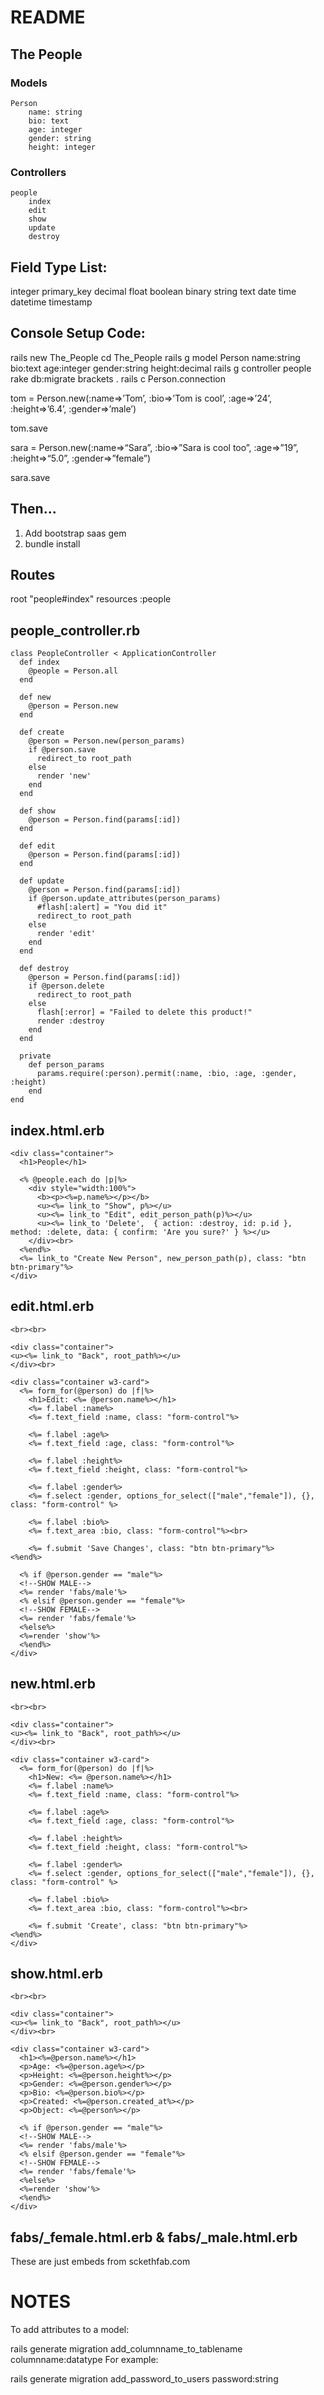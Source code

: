 # README

## The People

### Models
	Person
		name: string
		bio: text
		age: integer
		gender: string
		height: integer

### Controllers
	people
		index
		edit
		show
		update
		destroy
        
## Field Type List:
integer
primary_key
decimal
float
boolean
binary
string
text
date
time
datetime
timestamp

## Console Setup Code:
rails new The_People
cd The_People
rails g model Person name:string bio:text age:integer gender:string height:decimal
rails g controller people
rake db:migrate
brackets .
rails c
Person.connection

tom = Person.new(:name=>’Tom’, :bio=>’Tom is cool’, :age=>’24’, :height=>’6.4’, :gender=>’male’)

tom.save

sara = Person.new(:name=>“Sara”, :bio=>”Sara is cool too”, :age=>”19”, :height=>“5.0”, :gender=>”female”)

sara.save

## Then...
1. Add bootstrap saas gem
2. bundle install

## Routes
root "people#index"
resources :people

## people_controller.rb
```
class PeopleController < ApplicationController
  def index
    @people = Person.all
  end
  
  def new  
    @person = Person.new
  end
  
  def create
    @person = Person.new(person_params)
    if @person.save
      redirect_to root_path
    else
      render 'new'
    end
  end
  
  def show
    @person = Person.find(params[:id])
  end
  
  def edit
    @person = Person.find(params[:id])
  end
  
  def update
    @person = Person.find(params[:id])
    if @person.update_attributes(person_params)
      #flash[:alert] = "You did it"
      redirect_to root_path
    else
      render 'edit'
    end
  end
  
  def destroy
    @person = Person.find(params[:id])
    if @person.delete
      redirect_to root_path
    else
      flash[:error] = "Failed to delete this product!"
      render :destroy
    end
  end
  
  private
    def person_params
      params.require(:person).permit(:name, :bio, :age, :gender, :height)
    end
end
```
## index.html.erb
```
<div class="container">
  <h1>People</h1>
  
  <% @people.each do |p|%>
    <div style="width:100%">
      <b><p><%=p.name%></p></b>
      <u><%= link_to "Show", p%></u>
      <u><%= link_to "Edit", edit_person_path(p)%></u>
      <u><%= link_to 'Delete',  { action: :destroy, id: p.id }, method: :delete, data: { confirm: 'Are you sure?' } %></u>
    </div><br>
  <%end%>
  <%= link_to "Create New Person", new_person_path(p), class: "btn btn-primary"%>
</div>
```
## edit.html.erb
```
<br><br>

<div class="container">
<u><%= link_to "Back", root_path%></u>
</div><br>

<div class="container w3-card">
  <%= form_for(@person) do |f|%>
    <h1>Edit: <%= @person.name%></h1>
    <%= f.label :name%>
    <%= f.text_field :name, class: "form-control"%>

    <%= f.label :age%>
    <%= f.text_field :age, class: "form-control"%>

    <%= f.label :height%>
    <%= f.text_field :height, class: "form-control"%>

    <%= f.label :gender%>
    <%= f.select :gender, options_for_select(["male","female"]), {}, class: "form-control" %>

    <%= f.label :bio%>
    <%= f.text_area :bio, class: "form-control"%><br>

    <%= f.submit 'Save Changes', class: "btn btn-primary"%>
<%end%>
  
  <% if @person.gender == "male"%>
  <!--SHOW MALE-->
  <%= render 'fabs/male'%>
  <% elsif @person.gender == "female"%>
  <!--SHOW FEMALE-->
  <%= render 'fabs/female'%>
  <%else%>
  <%=render 'show'%>
  <%end%>
</div>
```
## new.html.erb
```
<br><br>

<div class="container">
<u><%= link_to "Back", root_path%></u>
</div><br>

<div class="container w3-card">
  <%= form_for(@person) do |f|%>
    <h1>New: <%= @person.name%></h1>
    <%= f.label :name%>
    <%= f.text_field :name, class: "form-control"%>

    <%= f.label :age%>
    <%= f.text_field :age, class: "form-control"%>

    <%= f.label :height%>
    <%= f.text_field :height, class: "form-control"%>

    <%= f.label :gender%>
    <%= f.select :gender, options_for_select(["male","female"]), {}, class: "form-control" %>

    <%= f.label :bio%>
    <%= f.text_area :bio, class: "form-control"%><br>

    <%= f.submit 'Create', class: "btn btn-primary"%>
<%end%>
</div>
```
## show.html.erb
```
<br><br>

<div class="container">
<u><%= link_to "Back", root_path%></u>
</div><br>

<div class="container w3-card">
  <h1><%=@person.name%></h1>
  <p>Age: <%=@person.age%></p>
  <p>Height: <%=@person.height%></p>
  <p>Gender: <%=@person.gender%></p>
  <p>Bio: <%=@person.bio%></p>
  <p>Created: <%=@person.created_at%></p>
  <p>Object: <%=@person%></p>
  
  <% if @person.gender == "male"%>
  <!--SHOW MALE-->
  <%= render 'fabs/male'%>
  <% elsif @person.gender == "female"%>
  <!--SHOW FEMALE-->
  <%= render 'fabs/female'%>
  <%else%>
  <%=render 'show'%>
  <%end%>
</div>
```
## fabs/_female.html.erb & fabs/_male.html.erb
These are just embeds from sckethfab.com

# NOTES

To add attributes to a model:

rails generate migration add_columnname_to_tablename columnname:datatype
For example:

rails generate migration add_password_to_users password:string



